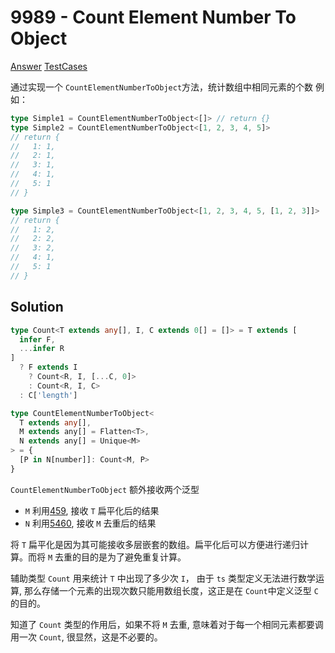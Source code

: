 # 9989 - Count Element Number To Object

[Answer](https://github.com/lybenson/ts-checker/blob/master/src/9989-medium-count-element-number-to-bject/template.ts) [TestCases](https://github.com/lybenson/ts-checker/blob/master/src/9989-medium-count-element-number-to-bject/test-cases.ts)

通过实现一个 `CountElementNumberToObject`方法，统计数组中相同元素的个数
例如：

```ts
type Simple1 = CountElementNumberToObject<[]> // return {}
type Simple2 = CountElementNumberToObject<[1, 2, 3, 4, 5]>
// return {
//   1: 1,
//   2: 1,
//   3: 1,
//   4: 1,
//   5: 1
// }

type Simple3 = CountElementNumberToObject<[1, 2, 3, 4, 5, [1, 2, 3]]>
// return {
//   1: 2,
//   2: 2,
//   3: 2,
//   4: 1,
//   5: 1
// }
```

## Solution

```ts
type Count<T extends any[], I, C extends 0[] = []> = T extends [
  infer F,
  ...infer R
]
  ? F extends I
    ? Count<R, I, [...C, 0]>
    : Count<R, I, C>
  : C['length']

type CountElementNumberToObject<
  T extends any[],
  M extends any[] = Flatten<T>,
  N extends any[] = Unique<M>
> = {
  [P in N[number]]: Count<M, P>
}
```

`CountElementNumberToObject` 额外接收两个泛型

- `M` 利用[459](https://ts.syen.me/medium/medium-flatten), 接收 `T` 扁平化后的结果
- `N` 利用[5460](https://ts.syen.me/medium/medium-unique), 接收 `M` 去重后的结果

将 `T` 扁平化是因为其可能接收多层嵌套的数组。扁平化后可以方便进行递归计算。而将 `M` 去重的目的是为了避免重复计算。

辅助类型 `Count` 用来统计 `T` 中出现了多少次 `I`， 由于 `ts` 类型定义无法进行数学运算, 那么存储一个元素的出现次数只能用数组长度，这正是在 `Count`中定义泛型 `C` 的目的。

知道了 `Count` 类型的作用后，如果不将 `M` 去重, 意味着对于每一个相同元素都要调用一次 `Count`, 很显然，这是不必要的。
